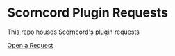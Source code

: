 # Scorncord Plugin Requests

This repo houses Scorncord's plugin requests

[Open a Request](https://github.com/Scorncord/plugin-requests/issues/new?template=request.yml)
